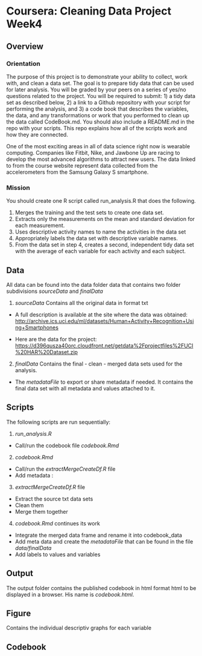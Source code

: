 # Coursera: Cleaning Data Project Week4

## Overview
### Orientation
The purpose of this project is to demonstrate your ability to collect, work with, and clean a data set. The goal is to prepare tidy data that can be used for later analysis. You will be graded by your peers on a series of yes/no questions related to the project. You will be required to submit: 1) a tidy data set as described below, 2) a link to a Github repository with your script for performing the analysis, and 3) a code book that describes the variables, the data, and any transformations or work that you performed to clean up the data called CodeBook.md. You should also include a README.md in the repo with your scripts. This repo explains how all of the scripts work and how they are connected.

One of the most exciting areas in all of data science right now is wearable computing. Companies like Fitbit, Nike, and Jawbone Up are racing to develop the most advanced algorithms to attract new users. The data linked to from the course website represent data collected from the accelerometers from the Samsung Galaxy S smartphone.

### Mission
You should create one R script called run_analysis.R that does the following.

1. Merges the training and the test sets to create one data set.
1. Extracts only the measurements on the mean and standard deviation for each measurement.
1. Uses descriptive activity names to name the activities in the data set
1. Appropriately labels the data set with descriptive variable names.
1. From the data set in step 4, creates a second, independent tidy data set with the average of each variable for each activity and each subject.

## Data
All data can be found into the data folder data that contains two folder subdivisions *sourceData* and *finalData*

1. *sourceData*
Contains all the original data in format txt

  * A full description is available at the site where the data was obtained: http://archive.ics.uci.edu/ml/datasets/Human+Activity+Recognition+Using+Smartphones

  * Here are the data for the project: https://d396qusza40orc.cloudfront.net/getdata%2Fprojectfiles%2FUCI%20HAR%20Dataset.zip

2. *finalData*
Contains the final - clean - merged data sets used for the analysis.
  * The *metadataFile* to export or share metadata if needed. It contains the final data set with all metadata and values attached to it.


## Scripts
The following scripts are run sequentially:
1. *run_analysis.R*
* Call/run the codebook file *codebook.Rmd*
2. *codebook.Rmd*
* Call/run the *extractMergeCreateDf.R* file
* Add metadata : 
3. *extractMergeCreateDf.R* file
* Extract the source txt data sets
* Clean them
* Merge them together
4. *codebook.Rmd* continues its work
* Integrate the merged data frame and rename it into codebook_data
* Add meta data and create the *metadataFile* that can be found in the file *data/finalData*
* Add labels to values and variables



## Output
The output folder contains the published codebook in html format html to be displayed in a browser. His name is *codebook.html*.

## Figure
Contains the individual descriptiv graphs for each variable

## Codebook
